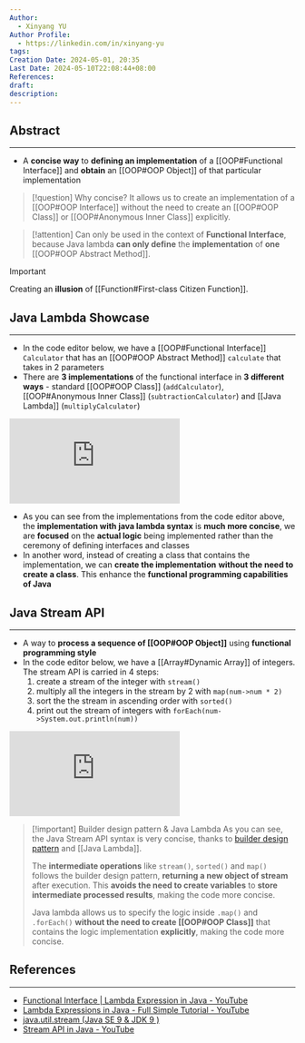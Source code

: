 ```yaml
---
Author:
  - Xinyang YU
Author Profile:
  - https://linkedin.com/in/xinyang-yu
tags: 
Creation Date: 2024-05-01, 20:35
Last Date: 2024-05-10T22:08:44+08:00
References: 
draft: 
description: 
---
```

## Abstract
---
- A **concise way** to **defining an implementation** of a [[OOP#Functional Interface]] and **obtain** an [[OOP#OOP Object]] of that particular implementation

>[!question] Why concise?
> It allows us to create an implementation of a [[OOP#OOP Interface]] without the need to create an [[OOP#OOP Class]] or [[OOP#Anonymous Inner Class]] explicitly.

>[!attention]
> Can only be used in the context of **Functional Interface**, because Java lambda **can only define** the **implementation** of **one** [[OOP#OOP Abstract Method]].

>[!important]
> Creating an **illusion** of [[Function#First-class Citizen Function]].

## Java Lambda Showcase
---
- In the code editor below, we have a [[OOP#Functional Interface]] `Calculator` that has an [[OOP#OOP Abstract Method]] `calculate` that takes in 2 parameters
- There are **3 implementations** of the functional interface in **3 different ways** - standard [[OOP#OOP Class]] (`addCalculator`), [[OOP#Anonymous Inner Class]] (`subtractionCalculator`) and [[Java Lambda]] (`multiplyCalculator`)


<div class="onecompilerCode-wrapper">
<iframe
 class="onecompilerCode"
 frameBorder="0" 
 src="https://onecompiler.com/embed/java/42bzneeqa?codeChangeEvent=true&theme=dark&hideLanguageSelection=true&hideNew=true&hideNewFileOption=true&availableLanguages=true&hideTitle=true&hideStdin=true" 
 ></iframe>
 </div>

- As you can see from the implementations from the code editor above, the **implementation with java lambda syntax** is **much more concise**, we are **focused** on the **actual logic** being implemented rather than the ceremony of defining interfaces and classes
- In another word, instead of creating a class that contains the implementation, we can **create the implementation** **without the need to create a class**. This enhance the **functional programming capabilities of Java**


## Java Stream API
---
- A way to **process a sequence of [[OOP#OOP Object]]** using **functional programming style**
- In the code editor below, we have a [[Array#Dynamic Array]] of integers. The stream API is carried in 4 steps: 
	1. create a stream of the integer with `stream()`
	2. multiply all the integers in the stream by $2$ with `map(num->num * 2)`
	3. sort the the stream in ascending order with `sorted()`
	4. print out the stream of integers with `forEach(num->System.out.println(num))`

<div class="onecompilerCode-wrapper">
<iframe
 class="onecompilerCode"
 frameBorder="0" 
 src="https://onecompiler.com/embed/java/42c57yr4q?codeChangeEvent=true&theme=dark&hideLanguageSelection=true&hideNew=true&hideNewFileOption=true&availableLanguages=true&hideTitle=true&hideStdin=true" 
 ></iframe>
 </div>

>[!important] Builder design pattern & Java Lambda
> As you can see, the Java Stream API syntax is very concise, thanks to [builder design pattern](https://refactoring.guru/design-patterns/builder) and [[Java Lambda]].
> 
> The **intermediate operations** like `stream()`, `sorted()` and `map()` follows the builder design pattern, **returning a new object of stream** after execution. This **avoids the need to create variables** to **store intermediate processed results**, making the code more concise. 
> 
> Java lambda allows us to specify the logic inside `.map()` and `.forEach()` **without the need to create [[OOP#OOP Class]]** that contains the logic implementation **explicitly**, making the code more concise. 

## References
---
- [Functional Interface | Lambda Expression in Java - YouTube](https://youtu.be/4HC_WyBSDGA?si=OOICd_cJminYkM9y)
- [Lambda Expressions in Java - Full Simple Tutorial - YouTube](https://www.youtube.com/watch?v=tj5sLSFjVj4)
- [java.util.stream (Java SE 9 & JDK 9 )](https://docs.oracle.com/javase/9/docs/api/java/util/stream/package-summary.html#StreamOps)
- [Stream API in Java - YouTube](https://youtu.be/tklkyVa7KZo?si=MqRBFeT0agtwb7Xj)
